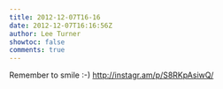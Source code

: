 ```yaml
---
title: 2012-12-07T16-16
date: 2012-12-07T16:16:56Z
author: Lee Turner
showtoc: false
comments: true
---
```


Remember to smile :-) http://instagr.am/p/S8RKpAsiwQ/

